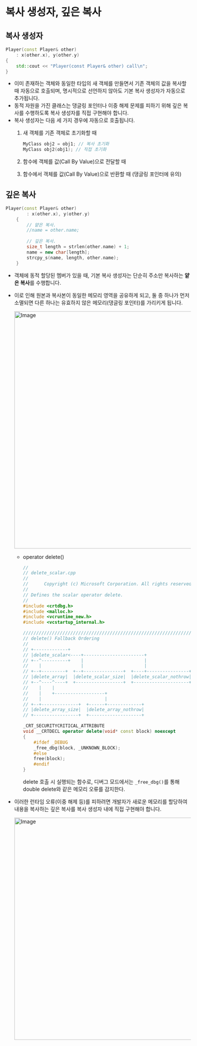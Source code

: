 # 복사 생성자, 깊은 복사

## 복사 생성자

```cpp
Player(const Player& other)
	: x(other.x), y(other.y)
{
	std::cout << "Player(const Player& other) call\n";
}
```

- 이미 존재하는 객체와 동일한 타입의 새 객체를 만들면서 기존 객체의 값을 복사할 때 자동으로 호출되며, 명시적으로 선언하지 않아도  기본 복사 생성자가 자동으로 추가됩니다.
- 동적 자원을 가진 클래스는 댕글링 포인터나 이중 해제 문제를 피하기 위해 깊은 복사를 수행하도록 복사 생성자를 직접 구현해야 합니다.
- 복사 생성자는 다음 세 가지 경우에 자동으로 호출됩니다.
    1. 새 객체를 기존 객체로 초기화할 때
        
        ```cpp
        MyClass obj2 = obj1; // 복사 초기화
        MyClass obj2(obj1); // 직접 초기화
        ```
        
    2. 함수에 객체를 값(Call By Value)으로 전달할 때
    3. 함수에서 객체를 값(Call By Value)으로 반환할 때 (댕글링 포인터에 유의)


## 깊은 복사

```cpp
Player(const Player& other)
		: x(other.x), y(other.y)
	{	
		// 얕은 복사.
		//name = other.name;
		
		// 깊은 복사.
		size_t length = strlen(other.name) + 1;
		name = new char[length];
		strcpy_s(name, length, other.name);
	}
```

- 객체에 동적 할당된 멤버가 있을 때, 기본 복사 생성자는 단순히 주소만 복사하는 **얕은 복사**를 수행합니다.
- 이로 인해 원본과 복사본이 동일한 메모리 영역을 공유하게 되고, 둘 중 하나가 먼저 소멸되면 다른 하나는 유효하지 않은 메모리(댕글링 포인터)를 가리키게 됩니다.
    
    <img width="776" height="644" alt="Image" src="https://github.com/user-attachments/assets/7af196eb-48d2-46a6-ac95-8b1a7318cf63" />
    
    - operator delete()

        ```cpp
        //
        // delete_scalar.cpp
        //
        //      Copyright (c) Microsoft Corporation. All rights reserved.
        //
        // Defines the scalar operator delete.
        //
        #include <crtdbg.h>
        #include <malloc.h>
        #include <vcruntime_new.h>
        #include <vcstartup_internal.h>
        
        ////////////////////////////////////////////////////////////////
        // delete() Fallback Ordering
        //
        // +-------------+
        // |delete_scalar<----+-----------------------+
        // +--^----------+    |                       |
        //    |               |                       |
        // +--+---------+  +--+---------------+  +----+----------------+
        // |delete_array|  |delete_scalar_size|  |delete_scalar_nothrow|
        // +--^----^----+  +------------------+  +---------------------+
        //    |    |
        //    |    +-------------------+
        //    |                        |
        // +--+--------------+  +------+-------------+
        // |delete_array_size|  |delete_array_nothrow|
        // +-----------------+  +--------------------+
        
        _CRT_SECURITYCRITICAL_ATTRIBUTE
        void __CRTDECL operator delete(void* const block) noexcept
        {
            #ifdef _DEBUG
            _free_dbg(block, _UNKNOWN_BLOCK);
            #else
            free(block);
            #endif
        }
        
        ```
        delete 호출 시 실행되는 함수로, 디버그 모드에서는 `_free_dbg()`를 통해 double delete와 같은 메모리 오류를 감지한다.
      
- 이러한 런타임 오류(이중 해제 등)를 피하려면 개발자가 새로운 메모리를 할당하여 내용을 복사하는 깊은 복사를 복사 생성자 내에 직접 구현해야 합니다.
    
    <img width="691" height="603" alt="Image" src="https://github.com/user-attachments/assets/4dbe21dc-0627-49e2-9d61-9550d5f37b79" />
